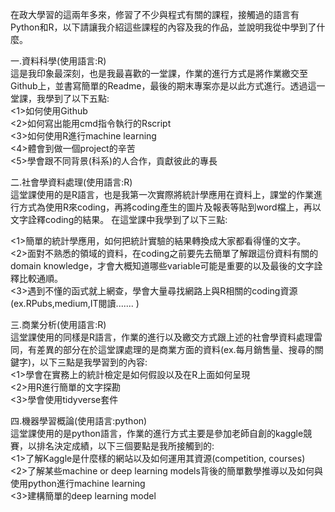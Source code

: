 在政大學習的這兩年多來，修習了不少與程式有關的課程，接觸過的語言有Python和R，以下請讓我介紹這些課程的內容及我的作品，並說明我從中學到了什麼。

一.資料科學(使用語言:R)  
這是我印象最深刻，也是我最喜歡的一堂課，作業的進行方式是將作業繳交至Github上，並書寫簡單的Readme，最後的期末專案亦是以此方式進行。透過這一堂課，我學到了以下五點:  
<1>如何使用Github  
<2>如何寫出能用cmd指令執行的Rscript  
<3>如何使用R進行machine learning  
<4>體會到做一個project的辛苦  
<5>學會跟不同背景(科系)的人合作，貢獻彼此的專長  

二.社會學資料處理(使用語言:R)  
這堂課使用的是R語言，也是我第一次實際將統計學應用在資料上，課堂的作業進行方式為使用R來coding，再將coding產生的圖片及報表等貼到word檔上，再以文字詮釋coding的結果。
在這堂課中我學到了以下三點:  

<1>簡單的統計學應用，如何把統計實驗的結果轉換成大家都看得懂的文字。  
<2>面對不熟悉的領域的資料，在coding之前要先去簡單了解跟這份資料有關的domain knowledge，才會大概知道哪些variable可能是重要的以及最後的文字詮釋比較通順。  
<3>遇到不懂的函式就上網查，學會大量尋找網路上與R相關的coding資源(ex.RPubs,medium,IT閱讀....... )

三.商業分析(使用語言:R)  
這堂課使用的同樣是R語言，作業的進行以及繳交方式跟上述的社會學資料處理雷同，有差異的部分在於這堂課處理的是商業方面的資料(ex.每月銷售量、搜尋的關鍵字)，以下三點是我學習到的內容:  
<1>學會在實務上的統計檢定是如何假設以及在R上面如何呈現  
<2>用R進行簡單的文字探勘  
<3>學會使用tidyverse套件  

四.機器學習概論(使用語言:python)  
這堂課使用的是python語言，作業的進行方式主要是參加老師自創的kaggle競賽，以排名決定成績，以下三個要點是我所接觸到的:  
<1>了解Kaggle是什麼樣的網站以及如何運用其資源(competition, courses)  
<2>了解某些machine or deep learning models背後的簡單數學推導以及如何與使用python進行machine learning  
<3>建構簡單的deep learning model  









